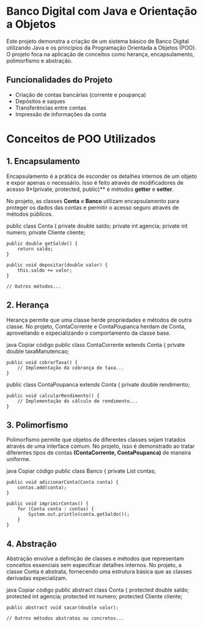 # **Banco Digital com Java e Orientação a Objetos**

Este projeto demonstra a criação de um sistema básico de Banco Digital utilizando Java e os princípios da Programação Orientada a Objetos (POO). O projeto foca na aplicação de conceitos como herança, encapsulamento, polimorfismo e abstração.

## Funcionalidades do Projeto
* Criação de contas bancárias (corrente e poupança)
* Depósitos e saques
* Transferências entre contas
* Impressão de informações da conta

# Conceitos de POO Utilizados

## 1. Encapsulamento
Encapsulamento é a prática de esconder os detalhes internos de um objeto e expor apenas o necessário. Isso é feito através de modificadores de acesso 8*(private, protected, public)** e métodos **getter** e **setter**.

No projeto, as classes **Conta** e **Banco** utilizam encapsulamento para proteger os dados das contas e permitir o acesso seguro através de métodos públicos.

public class Conta {
    private double saldo;
    private int agencia;
    private int numero;
    private Cliente cliente;

    public double getSaldo() {
        return saldo;
    }

    public void depositar(double valor) {
        this.saldo += valor;
    }

    // Outros métodos...


## 2. Herança

Herança permite que uma classe herde propriedades e métodos de outra classe. No projeto, ContaCorrente e ContaPoupanca herdam de Conta, aproveitando e especializando o comportamento da classe base.

java
Copiar código
public class ContaCorrente extends Conta {
    private double taxaManutencao;

    public void cobrarTaxa() {
        // Implementação da cobrança de taxa...
    }


public class ContaPoupanca extends Conta {
    private double rendimento;

    public void calcularRendimento() {
        // Implementação do cálculo de rendimento...
    }

## 3. Polimorfismo
Polimorfismo permite que objetos de diferentes classes sejam tratados através de uma interface comum. No projeto, isso é demonstrado ao tratar diferentes tipos de contas **(ContaCorrente, ContaPoupanca)** de maneira uniforme.

java
Copiar código
public class Banco {
    private List<Conta> contas;

    public void adicionarConta(Conta conta) {
        contas.add(conta);
    }

    public void imprimirContas() {
        for (Conta conta : contas) {
            System.out.println(conta.getSaldo());
        }
    }

## 4. Abstração
Abstração envolve a definição de classes e métodos que representam conceitos essenciais sem especificar detalhes internos. No projeto, a classe Conta é abstrata, fornecendo uma estrutura básica que as classes derivadas especializam.

java
Copiar código
public abstract class Conta {
    protected double saldo;
    protected int agencia;
    protected int numero;
    protected Cliente cliente;

    public abstract void sacar(double valor);

    // Outros métodos abstratos ou concretos...
